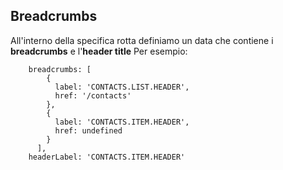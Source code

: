 ## Breadcrumbs

All'interno della specifica rotta definiamo un data che contiene i **breadcrumbs** e l'**header title**
Per esempio:

```
    breadcrumbs: [
        {
          label: 'CONTACTS.LIST.HEADER',
          href: '/contacts'
        },
        {
          label: 'CONTACTS.ITEM.HEADER',
          href: undefined
        }
      ],
    headerLabel: 'CONTACTS.ITEM.HEADER'
```
